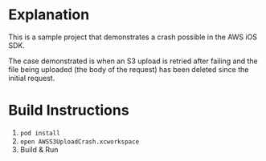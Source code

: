 # Explanation

This is a sample project that demonstrates a crash possible in the AWS iOS SDK.

The case demonstrated is when an S3 upload is retried after failing and the file being uploaded (the body of the request) has been deleted since the initial request.

# Build Instructions

1. `pod install`
2. `open AWSS3UploadCrash.xcworkspace`
3. Build & Run
